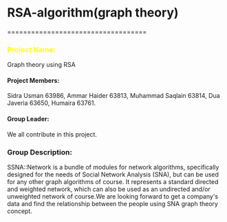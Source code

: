 # RSA-algorithm(graph theory)
===================================
<!DOCTYPE html>
<html>
<head>
<body>

<h3 style="color:#FFFF00;">Project Name: </h3> <p>Graph theory using RSA</p>
<h4>Project Members:</h4> <p> Sidra Usman 63986, Ammar Haider 63813, Muhammad Saqlain 63814, Dua Javeria 63650, Humaira 63761.</p>
<h4>Group Leader:</h4> <p> We all contribute in this project. </p>
<h3> Group Description: </h3>
<p> SSNA::Network is a bundle of modules for network algorithms, specifically designed for the needs of Social Network Analysis (SNA), but can be used for any other graph algorithms of course. It represents a standard directed and weighted network, which can also be used as an undirected and/or unweighted network of course.We are looking forward to get a company's data and find the relationship between the people using SNA graph theory concept.</p>

</body>
</html>
